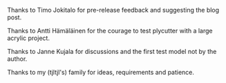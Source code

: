 
Thanks to Timo Jokitalo for pre-release feedback and suggesting the
blog post.

Thanks to Antti Hämäläinen for the courage to test plycutter with a
large acrylic project.

Thanks to Janne Kujala for discussions and the first test model not by
the author.

Thanks to my (tjltjl's) family for ideas, requirements and patience.
